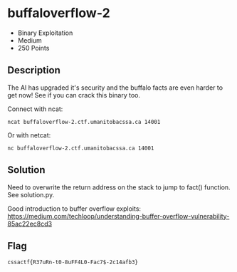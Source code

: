 # buffaloverflow-2
- Binary Exploitation
- Medium
- 250 Points

## Description

The AI has upgraded it's security and the buffalo facts are even harder to get now! See if you can crack this binary too.

Connect with ncat:

`ncat buffaloverflow-2.ctf.umanitobacssa.ca 14001`

Or with netcat:

`nc buffaloverflow-2.ctf.umanitobacssa.ca 14001`

## Solution
Need to overwrite the return address on the stack to jump to fact() function. See solution.py.

Good introduction to buffer overflow exploits: https://medium.com/techloop/understanding-buffer-overflow-vulnerability-85ac22ec8cd3

## Flag
`cssactf{R37uRn-t0-8uFF4L0-Fac7$-2c14afb3}`